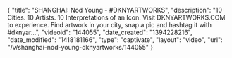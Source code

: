 {
    "title": "SHANGHAI: Nod Young - #DKNYARTWORKS",
    "description": "10 Cities. 10 Artists. 10 Interpretations of an Icon. Visit DKNYARTWORKS.COM to experience. Find artwork in your city, snap a pic and hashtag it with #dknyar...",
    "videoid": "144055",
    "date_created": "1394228216",
    "date_modified": "1418181166",
    "type": "captivate",
    "layout": "video",
    "url": "\/v\/shanghai-nod-young-dknyartworks\/144055"
}